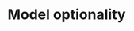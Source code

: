 ---
title: 'Model optionality'
description: In data-oriented programming, where data is at the forefront, modeling optionality provides a powerful mechanism to express the presence or absence of data in a concise and type-safe manner. <br><br>Optional typing allows indicating when a value may be absent or nullable, while optional fields provide flexibility in representing varying data states. <br><br> Ballerina has built-in support for optional types and fields, eliminating the risk of null pointer exceptions and related bugs. In Java, handling optional types and fields typically involves using external libraries or annotations, which can introduce additional complexity and potential for errors.
url: https://github.com/ballerina-guides/integration-samples/tree/main/dop-model-optionality
---
